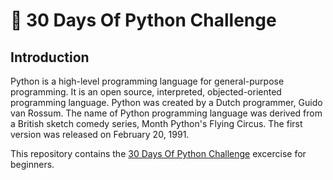 # 🐍 30 Days Of Python Challenge

## Introduction

Python is a high-level programming language for general-purpose programming. It is an open source, interpreted, objected-oriented programming language. Python was created by a Dutch programmer, Guido van Rossum. The name of Python programming language was derived from a British sketch comedy series, Month Python's Flying Circus. The first version was released on February 20, 1991.

This repository contains the [30 Days Of Python Challenge](https://github.com/Asabeneh/30-Days-Of-Python) excercise for beginners.
